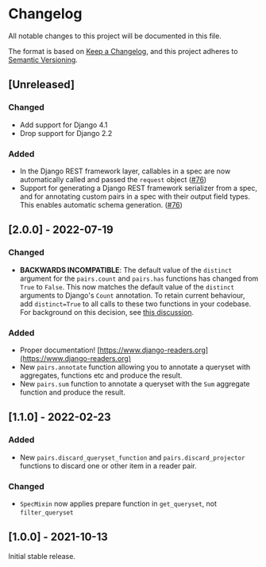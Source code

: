 # Changelog
All notable changes to this project will be documented in this file.

The format is based on [Keep a Changelog](https://keepachangelog.com/en/1.0.0/),
and this project adheres to [Semantic Versioning](https://semver.org/spec/v2.0.0.html).

## [Unreleased]

### Changed
- Add support for Django 4.1
- Drop support for Django 2.2

### Added
- In the Django REST framework layer, callables in a spec are now automatically called and passed the `request` object ([#76](https://github.com/dabapps/django-readers/pull/76))
- Support for generating a Django REST framework serializer from a spec, and for annotating custom pairs in a spec with their output field types. This enables automatic schema generation. ([#76](https://github.com/dabapps/django-readers/pull/76))

## [2.0.0] - 2022-07-19

### Changed
- **BACKWARDS INCOMPATIBLE**: The default value of the `distinct` argument for the `pairs.count` and `pairs.has` functions has changed from `True` to `False`. This now matches the default value of the `distinct` arguments to Django's `Count` annotation. To retain current behaviour, add `distinct=True` to all calls to these two functions in your codebase. For background on this decision, see [this discussion](https://github.com/dabapps/django-readers/discussions/66).

### Added
- Proper documentation! [https://www.django-readers.org](https://www.django-readers.org)
- New `pairs.annotate` function allowing you to annotate a queryset with aggregates, functions etc and produce the result.
- New `pairs.sum` function to annotate a queryset with the `Sum` aggregate function and produce the result.

## [1.1.0] - 2022-02-23

### Added
- New `pairs.discard_queryset_function` and `pairs.discard_projector` functions to discard one or other item in a reader pair.

### Changed
- `SpecMixin` now applies prepare function in `get_queryset`, not `filter_queryset`

## [1.0.0] - 2021-10-13

Initial stable release.
